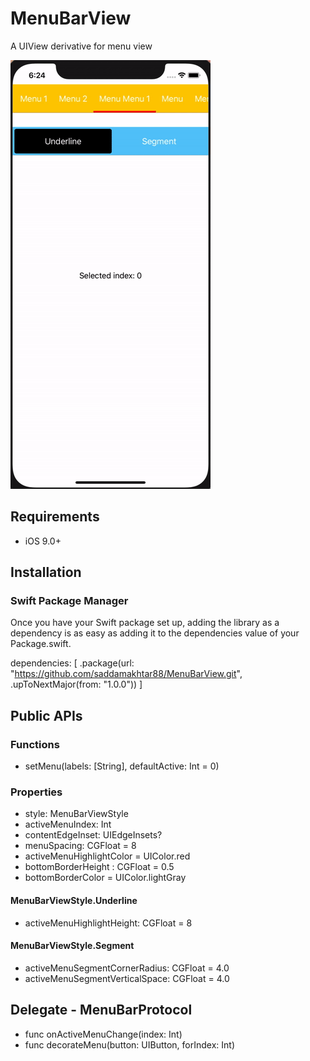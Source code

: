 # MenuBarView

A UIView derivative for menu view

![](sample.gif)

## Requirements
- iOS 9.0+

## Installation

### Swift Package Manager

Once you have your Swift package set up, adding the library as a dependency is as easy as adding it to the dependencies value of your Package.swift.

dependencies: [
    .package(url: "https://github.com/saddamakhtar88/MenuBarView.git", .upToNextMajor(from: "1.0.0"))
]

## Public APIs

### Functions 
- setMenu(labels: [String], defaultActive: Int = 0)

### Properties
- style: MenuBarViewStyle
- activeMenuIndex: Int
- contentEdgeInset: UIEdgeInsets?
- menuSpacing: CGFloat = 8
- activeMenuHighlightColor = UIColor.red
- bottomBorderHeight : CGFloat = 0.5
- bottomBorderColor = UIColor.lightGray

#### MenuBarViewStyle.Underline
- activeMenuHighlightHeight: CGFloat = 8

#### MenuBarViewStyle.Segment
- activeMenuSegmentCornerRadius: CGFloat = 4.0
- activeMenuSegmentVerticalSpace: CGFloat = 4.0

## Delegate - MenuBarProtocol
- func onActiveMenuChange(index: Int)
- func decorateMenu(button: UIButton, forIndex: Int)
